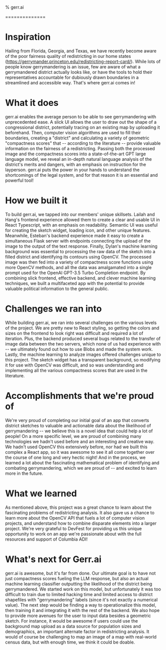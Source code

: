 % gerr.ai

==============

# Inspiration

Hailing from Florida, Georgia, and Texas, we have recently become aware of the poor fairness quality of redistricting in our home states (https://gerrymander.princeton.edu/redistricting-report-card/). While lots of people know gerrymandering is an issue, few are aware of what a gerrymandered district actually looks like, or have the tools to hold their representatives accountable for dubiously drawn boundaries in a streamlined and accessible way. That's where gerr.ai comes in!

# What it does

gerr.ai enables the average person to be able to see gerrymandering with unprecedented ease. A slick UI allows the user to draw out the shape of a congressional district, potentially tracing on an existing map by uploading it beforehand. Then, computer vision algorithms are used to fill their boundaries, creating a "district" and calculating a variety of geometric "compactness scores" that -- according to the literature -- provide valuable information on the fairness of a redistricting. Passing both the processed image and the compactness scores into a state-of-the-art GPT large language model, we reveal an in-depth natural language analysis of the district's merits and dangers, with an emphasis on instruction for the layperson. gerr.ai puts the power in your hands to understand the shortcomings of the legal system, and for that reason it is an essential and powerful tool!

# How we built it

To build gerr.ai, we tapped into our members' unique skillsets. Lailah and Hang's frontend experience allowed them to create a clear and usable UI in React Typescript, with an emphasis on readability. Semantic UI was useful for creating the sketch widget, loading icon, and other unique features. Meanwhile, Esteban's backend experience made it easy to create a simultaneous Flask server with endpoints connecting the upload of the image to the output of the text response. Finally, Dylan's machine learning background was essential to processing the raw data of the sketch into a filled district and identifying its contours using OpenCV. The processed image was then fed into a variety of compactness score functions using more OpenCV methods, and all the data was amalgamated into a single prompt used for the OpenAI GPT-3.5 Turbo Completion endpoint. By combining slick frontend, effective backend, and clever machine learning techniques, we built a multifaceted app with the potential to provide valuable political information to the general public.

# Challenges we ran into

While building gerr.ai, we ran into several challenges on the various levels of the project. We are pretty new to React styling, so getting the colors and sizes on the frontend to look right was difficult and required a lot of iteration. Plus, the backend produced several bugs related to the transfer of image data between the two servers, which none of us had experience with -- we ultimately found out how to use Blobs and made the system work. Lastly, the machine learning to analyze images offered challenges unique to this project. The sketch widget has a transparent background, so modifying it for use with OpenCV was difficult, and so was understanding and implementing all the various compactness scores that are used in the literature.

# Accomplishments that we're proud of

We're very proud of completing our initial goal of an app that converts district sketches to valuable and actionable data about the likelihood of gerrymandering -- we believe this is a novel idea that could help a lot of people! On a more specific level, we are proud of combining many technologies we hadn't used before and an interesting and creative way. We hadn't used OpenCV this extensively before, nor had we built this complex a React app, so it was awesome to see it all come together over the course of one long and very hectic night! And in the process, we learned a lot about the fascinating mathematical problem of identifying and combating gerrymandering, which we are proud of -- and excited to learn more in the future.

# What we learned

As mentioned above, this project was a great chance to learn about the fascinating problems of redistricting analysis. It also gave us a chance to learn more about the OpenCV API that fuels a lot of computer vision projects, and understand how to combine disparate elements into a larger project. We're very grateful to DevFest for providing us this unique opportunity to work on an app we're passionate about with the full resources and support of Columbia ADI!

# What's next for Gerr.ai

gerr.ai is awesome, but it's far from done. Our ultimate goal is to have not just compactness scores fueling the LLM response, but also an actual machine learning classifier outputting the likelihood of the district being gerrymandered. We started work on this model, but unfortunately it was too difficult to train due to limited hacking time and limited access to district shapefiles with "gerrymandering" labels (since it's not exactly a numerical value). The next step would be finding a way to operationalize this model, then training it and integrating it with the rest of the backend. We also hope to provide more avenues for the user to input data besides a geometric sketch. For instance, it would be awesome if users could use the background map upload as a data source for population sizes and demographics, an important alternate factor in redistricting analysis. It would of course be challenging to map an image of a map with real-world census data, but with enough time, we think it could be doable.
